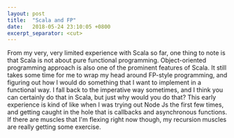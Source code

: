 ```yaml
---
layout: post
title:  "Scala and FP"
date:   2018-05-24 23:10:05 +0800
excerpt_separator: <cut>
---
```

From my very, very limited experience with Scala so far, one thing to note is that Scala is not about pure functional programming.<cut> Object-oriented programming approach is also one of the prominent features of Scala. It still takes some time for me to wrap my head around FP-style programming, and figuring out how I would do something that I want to implement in a functional way. I fall back to the imperative way sometimes, and I think you can certainly do that in Scala, but just why would you do that? This early experience is kind of like when I was trying out Node Js the first few times, and getting caught in the hole that is callbacks and asynchronous functions. If there are muscles that I'm flexing right now though, my recursion muscles are really getting some exercise.